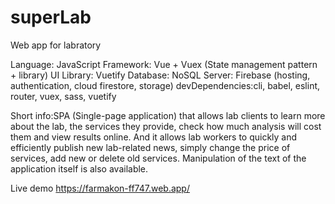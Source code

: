 # superLab
Web app for labratory

Language: JavaScript
Framework: Vue + Vuex (State management pattern + library)
UI Library: Vuetify
Database: NoSQL
Server: Firebase (hosting, authentication, cloud firestore, storage)
devDependencies:cli, babel, eslint, router, vuex, sass, vuetify

Short info:SPA (Single-page application) that allows lab clients to learn more about the lab, the services they provide, check how much analysis will cost them and view results online. And it allows lab workers to quickly and efficiently publish new lab-related news, simply change the price of services, add new or delete old services. Manipulation of the text of the application itself is also available.

 Live demo https://farmakon-ff747.web.app/
